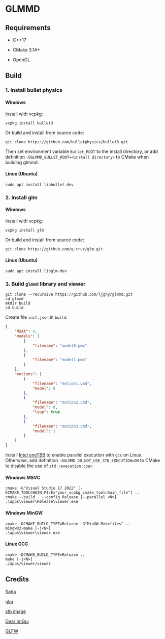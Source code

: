 # GLMMD

## Requirements

+ C++17

+ CMake 3.14+

+ OpenGL

## Build

### 1. Install bullet physics

#### Windows

Install with vcpkg:

```shell
vcpkg install bullet3
```

Or build and install from source code:

```
git clone https://github.com/bulletphysics/bullet3.git
```

Then set environment variable `Bullet_ROOT` to the install directory, or add definition `-DGLMMD_BULLET_ROOT=<install directory>` to CMake when building glmmd.

#### Linux (Ubuntu)

```shell
sudo apt install libbullet-dev
```

### 2. Install glm

#### Windows

Install with vcpkg:

```shell
vcpkg install glm
```

Or build and install from source code:

```shell
git clone https://github.com/g-truc/glm.git
```

#### Linux (Ubuntu)

```shell
sudo apt install libglm-dev
```

### 3. Build `glmmd` library and viewer

```shell
git clone --recursive https://github.com/ljghy/glmmd.git
cd glmmd
mkdir build
cd build
```

Create file `init.json` in `build`:

```json
{
    "MSAA": 4,
    "models": [
        {
            "filename": "model0.pmx"
        },
        {
            "filename": "model1.pmx"
        }
    ],
    "motions": [
        {
            "filename": "motion1.vmd",
            "model": 0
        },
        {
            "filename": "motion2.vmd",
            "model": 0,
            "loop": true
        },
        {
            "filename": "motion3.vmd",
            "model": 1
        }
    ]
}
```

Install [Intel oneTBB](https://github.com/oneapi-src/oneTBB) to enable parallel execution with `gcc` on Linux. Otherwise, add definition `-DGLMMD_DO_NOT_USE_STD_EXECUTION=ON` to CMake to disable the use of `std::execution::par`.

#### Windows MSVC

```shell
cmake -G"Visual Studio 17 2022" [-DCMAKE_TOOLCHAIN_FILE="your_vcpkg_cmake_toolchain_file"] ..
cmake --build . --config Release [--parallel <N>]
.\apps\viewer\Release\viewer.exe
```

#### Windows MinGW

```shell
cmake -DCMAKE_BUILD_TYPE=Release -G"MinGW Makefiles" ..
mingw32-make [-j<N>]
.\apps\viewer\viewer.exe
```

#### Linux GCC

```shell
cmake -DCMAKE_BUILD_TYPE=Release ..
make [-j<N>]
./apps/viewer/viewer
```

## Credits

[Saba](https://github.com/benikabocha/saba)

[glm](https://github.com/g-truc/glm)

[stb image](https://github.com/nothings/stb)

[Dear ImGui](https://github.com/ocornut/imgui)

[GLFW](https://github.com/glfw/glfw)
